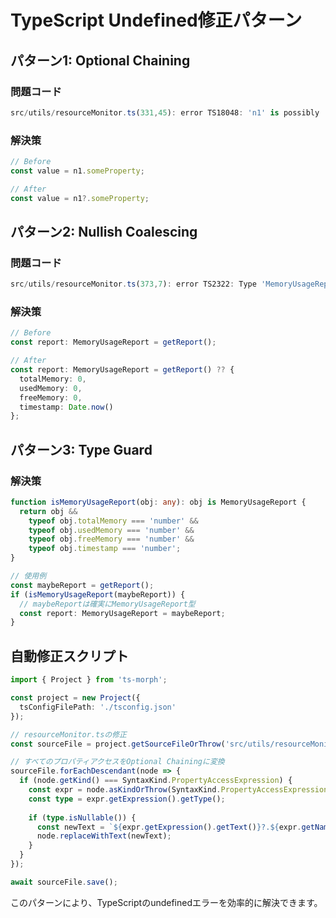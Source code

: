 # TypeScript Undefined修正パターン

## パターン1: Optional Chaining

### 問題コード
```typescript
src/utils/resourceMonitor.ts(331,45): error TS18048: 'n1' is possibly 'undefined'.
```

### 解決策
```typescript
// Before
const value = n1.someProperty;

// After
const value = n1?.someProperty;
```

## パターン2: Nullish Coalescing

### 問題コード
```typescript
src/utils/resourceMonitor.ts(373,7): error TS2322: Type 'MemoryUsageReport | undefined' is not assignable to type 'MemoryUsageReport'.
```

### 解決策
```typescript
// Before
const report: MemoryUsageReport = getReport();

// After
const report: MemoryUsageReport = getReport() ?? {
  totalMemory: 0,
  usedMemory: 0,
  freeMemory: 0,
  timestamp: Date.now()
};
```

## パターン3: Type Guard

### 解決策
```typescript
function isMemoryUsageReport(obj: any): obj is MemoryUsageReport {
  return obj && 
    typeof obj.totalMemory === 'number' &&
    typeof obj.usedMemory === 'number' &&
    typeof obj.freeMemory === 'number' &&
    typeof obj.timestamp === 'number';
}

// 使用例
const maybeReport = getReport();
if (isMemoryUsageReport(maybeReport)) {
  // maybeReportは確実にMemoryUsageReport型
  const report: MemoryUsageReport = maybeReport;
}
```

## 自動修正スクリプト

```typescript
import { Project } from 'ts-morph';

const project = new Project({
  tsConfigFilePath: './tsconfig.json'
});

// resourceMonitor.tsの修正
const sourceFile = project.getSourceFileOrThrow('src/utils/resourceMonitor.ts');

// すべてのプロパティアクセスをOptional Chainingに変換
sourceFile.forEachDescendant(node => {
  if (node.getKind() === SyntaxKind.PropertyAccessExpression) {
    const expr = node.asKindOrThrow(SyntaxKind.PropertyAccessExpression);
    const type = expr.getExpression().getType();
    
    if (type.isNullable()) {
      const newText = `${expr.getExpression().getText()}?.${expr.getName()}`;
      node.replaceWithText(newText);
    }
  }
});

await sourceFile.save();
```

このパターンにより、TypeScriptのundefinedエラーを効率的に解決できます。